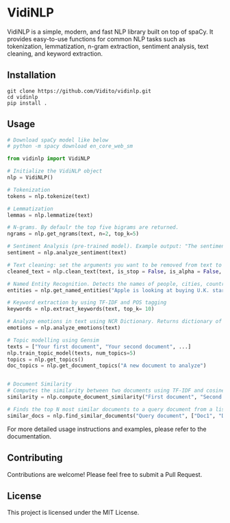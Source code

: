 # VidiNLP

VidiNLP is a simple, modern, and fast NLP library built on top of spaCy. It provides easy-to-use functions for common NLP tasks such as tokenization, lemmatization, n-gram extraction, sentiment analysis, text cleaning, and keyword extraction.

## Installation

```
git clone https://github.com/Vidito/vidinlp.git
cd vidinlp
pip install .

```

## Usage

```python
# Download spaCy model like below
# python -m spacy download en_core_web_sm

from vidinlp import VidiNLP

# Initialize the VidiNLP object
nlp = VidiNLP()

# Tokenization
tokens = nlp.tokenize(text)

# Lemmatization
lemmas = nlp.lemmatize(text)

# N-grams. By defaulr the top five bigrams are returned.
ngrams = nlp.get_ngrams(text, n=2, top_k=5)

# Sentiment Analysis (pre-trained model). Example output: "The sentiment is 'Positive' with a confidence of 93%."
sentiment = nlp.analyze_sentiment(text)

# Text cleaning: set the arguments you want to be removed from text to True
cleaned_text = nlp.clean_text(text, is_stop = False, is_alpha = False, is_punct = False, is_num = False, is_html = False)

# Named Entity Recognition. Detects the names of people, cities, countries, or numbers, dates,...
entities = nlp.get_named_entities("Apple is looking at buying U.K. startup for $1 billion")

# Keyword extraction by using TF-IDF and POS tagging
keywords = nlp.extract_keywords(text, top_k= 10)

# Analyze emotions in text using NCR Dictionary. Returns dictionary of emotions and their respective scores.
emotions = nlp.analyze_emotions(text)

# Topic modelling using Gensim
texts = ["Your first document", "Your second document", ...]
nlp.train_topic_model(texts, num_topics=5)
topics = nlp.get_topics()
doc_topics = nlp.get_document_topics("A new document to analyze")


# Document Similarity
# Computes the similarity between two documents using TF-IDF and cosine similarity.
similarity = nlp.compute_document_similarity("First document", "Second document")

# Finds the top N most similar documents to a query document from a list of documents.
similar_docs = nlp.find_similar_documents("Query document", ["Doc1", "Doc2", "Doc3"], top_n=2)
```

For more detailed usage instructions and examples, please refer to the documentation.

## Contributing

Contributions are welcome! Please feel free to submit a Pull Request.

## License

This project is licensed under the MIT License.
